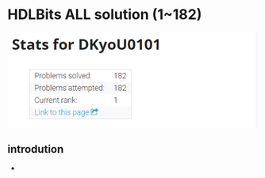 # HDLBits ALL solution (1~182)   
   
![20221122_130136](/20221122_130136.png)   
   
   
## introdution   
   
- 